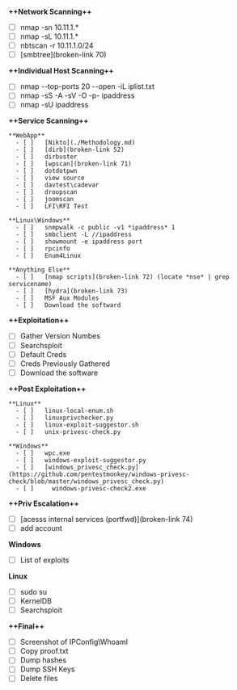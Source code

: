 **++Network Scanning++**

   - [ ]  nmap -sn 10.11.1.*
   - [ ]  nmap -sL 10.11.1.*
   - [ ]  nbtscan -r 10.11.1.0/24
   - [ ]  [smbtree](broken-link 70)

**++Individual Host Scanning++**

   - [ ]  nmap  --top-ports 20 --open -iL iplist.txt
   - [ ]  nmap -sS -A -sV -O -p- ipaddress
   - [ ]  nmap -sU ipaddress

**++Service Scanning++**

    **WebApp**
      - [ ]   [Nikto](./Methodology.md)
      - [ ]   [dirb](broken-link 52)
      - [ ]   dirbuster
      - [ ]   [wpscan](broken-link 71)
      - [ ]   dotdotpwn
      - [ ]   view source 
      - [ ]   davtest\cadevar
      - [ ]   droopscan
      - [ ]   joomscan
      - [ ]   LFI\RFI Test
      
    **Linux\Windows**
      - [ ]   snmpwalk -c public -v1 *ipaddress* 1
      - [ ]   smbclient -L //ipaddress
      - [ ]   showmount -e ipaddress port
      - [ ]   rpcinfo
      - [ ]   Enum4Linux
    
    **Anything Else**
      - [ ]   [nmap scripts](broken-link 72) (locate *nse* | grep servicename)
      - [ ]   [hydra](broken-link 73)
      - [ ]   MSF Aux Modules
      - [ ]   Download the softward

**++Exploitation++**
   - [ ]   Gather Version Numbes
   - [ ]   Searchsploit
   - [ ]   Default Creds
   - [ ]   Creds Previously Gathered
   - [ ]   Download the software

**++Post Exploitation++**

    **Linux**
      - [ ]   linux-local-enum.sh
      - [ ]   linuxprivchecker.py
      - [ ]   linux-exploit-suggestor.sh
      - [ ]   unix-privesc-check.py

    **Windows**
      - [ ]   wpc.exe
      - [ ]   windows-exploit-suggestor.py
      - [ ]   [windows_privesc_check.py](https://github.com/pentestmonkey/windows-privesc-check/blob/master/windows_privesc_check.py)
      - [ ]  	windows-privesc-check2.exe

**++Priv Escalation++**
   - [ ]  [acesss internal services (portfwd)](broken-link 74)
   - [ ]  add account

**Windows**
   - [ ]  List of exploits

**Linux**
   - [ ]  sudo su 
   - [ ]  KernelDB
   - [ ]  Searchsploit

**++Final++**
   - [ ]  Screenshot of IPConfig\WhoamI
   - [ ]  Copy proof.txt
   - [ ]  Dump hashes 
   - [ ]  Dump SSH Keys
   - [ ]  Delete files